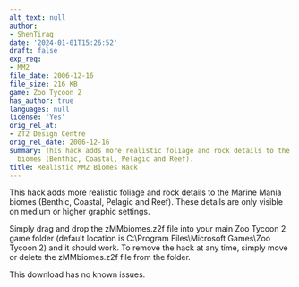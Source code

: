 ```yaml
---
alt_text: null
author:
- ShenTirag
date: '2024-01-01T15:26:52'
draft: false
exp_req:
- MM2
file_date: 2006-12-16
file_size: 216 KB
game: Zoo Tycoon 2
has_author: true
languages: null
license: 'Yes'
orig_rel_at:
- ZT2 Design Centre
orig_rel_date: 2006-12-16
summary: This hack adds more realistic foliage and rock details to the Marine Mania
  biomes (Benthic, Coastal, Pelagic and Reef).
title: Realistic MM2 Biomes Hack
---
```

This hack adds more realistic foliage and rock details to the Marine Mania biomes (Benthic, Coastal, Pelagic and Reef). These details are only visible on medium or higher graphic settings. 

Simply drag and drop the zMMbiomes.z2f file into your main Zoo Tycoon 2 game folder (default location is C:\Program Files\Microsoft Games\Zoo Tycoon 2) and it should work.  To remove the hack at any time, simply move or delete the zMMbiomes.z2f file from the folder.

This download has no known issues.